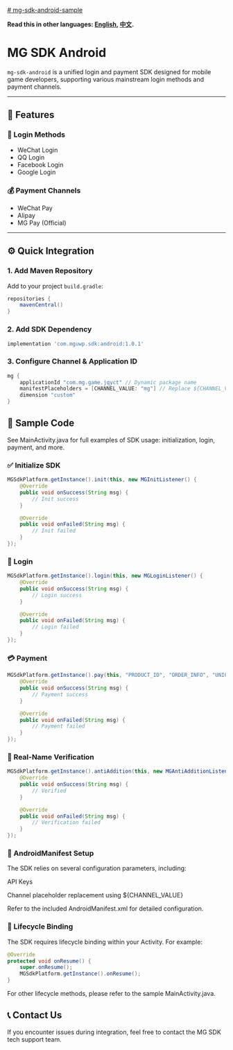 [# mg-sdk-android-sample]()

**Read this in other languages: [English](README.md), [中文](README.zh-CN.md).**

# MG SDK Android

`mg-sdk-android` is a unified login and payment SDK designed for mobile game developers, supporting various mainstream login methods and payment channels.

---

## 📌 Features

### 🔐 Login Methods

- WeChat Login
- QQ Login
- Facebook Login
- Google Login

### 💰 Payment Channels

- WeChat Pay
- Alipay
- MG Pay (Official)

---

## ⚙️ Quick Integration

### 1. Add Maven Repository

Add to your project `build.gradle`:

```groovy
repositories {
    mavenCentral()
}
```

### 2. Add SDK Dependency
```groovy
implementation 'com.mguwp.sdk:android:1.0.1'
```

### 3. Configure Channel & Application ID
```groovy
mg {
    applicationId "com.mg.game.jqyct" // Dynamic package name
    manifestPlaceholders = [CHANNEL_VALUE: "mg"] // Replace ${CHANNEL_VALUE} in the manifest
    dimension "custom"
}
```

## 🧪 Sample Code
See MainActivity.java for full examples of SDK usage: initialization, login, payment, and more.

### ✅ Initialize SDK
```java
MGSdkPlatform.getInstance().init(this, new MGInitListener() {
    @Override
    public void onSuccess(String msg) {
        // Init success
    }

    @Override
    public void onFailed(String msg) {
        // Init failed
    }
});
```

### 🔐 Login
```java
MGSdkPlatform.getInstance().login(this, new MGLoginListener() {
    @Override
    public void onSuccess(String msg) {
        // Login success
    }

    @Override
    public void onFailed(String msg) {
        // Login failed
    }
});
```

### 💳 Payment
```java
MGSdkPlatform.getInstance().pay(this, "PRODUCT_ID", "ORDER_INFO", "UNIQUE_USER_ID", new MGPayListener() {
    @Override
    public void onSuccess(String msg) {
        // Payment success
    }

    @Override
    public void onFailed(String msg) {
        // Payment failed
    }
});
```

### 👤 Real-Name Verification
```java
MGSdkPlatform.getInstance().antiAddition(this, new MGAntiAdditionListener() {
    @Override
    public void onSuccess(String msg) {
        // Verified
    }

    @Override
    public void onFailed(String msg) {
        // Verification failed
    }
});
```

### 🧩 AndroidManifest Setup
The SDK relies on several configuration parameters, including:

API Keys

Channel placeholder replacement using ${CHANNEL_VALUE}

Refer to the included AndroidManifest.xml for detailed configuration.

### 🔁 Lifecycle Binding
The SDK requires lifecycle binding within your Activity. For example:
```java
@Override
protected void onResume() {
    super.onResume();
    MGSdkPlatform.getInstance().onResume();
}
```
For other lifecycle methods, please refer to the sample MainActivity.java.

## 📞 Contact Us
If you encounter issues during integration, feel free to contact the MG SDK tech support team.